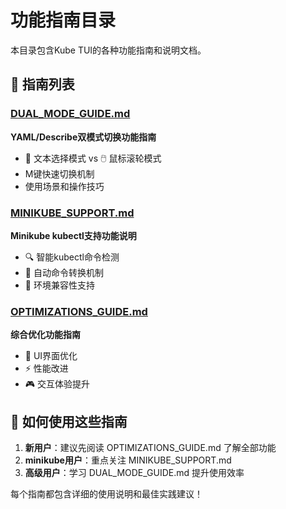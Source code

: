 # 功能指南目录

本目录包含Kube TUI的各种功能指南和说明文档。

## 📖 指南列表

### [DUAL_MODE_GUIDE.md](DUAL_MODE_GUIDE.md)
**YAML/Describe双模式切换功能指南**
- 📝 文本选择模式 vs 🖱️ 鼠标滚轮模式
- M键快速切换机制
- 使用场景和操作技巧

### [MINIKUBE_SUPPORT.md](MINIKUBE_SUPPORT.md)
**Minikube kubectl支持功能说明**
- 🔍 智能kubectl命令检测
- 🔄 自动命令转换机制
- 🎯 环境兼容性支持

### [OPTIMIZATIONS_GUIDE.md](OPTIMIZATIONS_GUIDE.md)
**综合优化功能指南**
- 🎨 UI界面优化
- ⚡ 性能改进
- 🎮 交互体验提升

## 🎯 如何使用这些指南

1. **新用户**：建议先阅读 OPTIMIZATIONS_GUIDE.md 了解全部功能
2. **minikube用户**：重点关注 MINIKUBE_SUPPORT.md
3. **高级用户**：学习 DUAL_MODE_GUIDE.md 提升使用效率

每个指南都包含详细的使用说明和最佳实践建议！